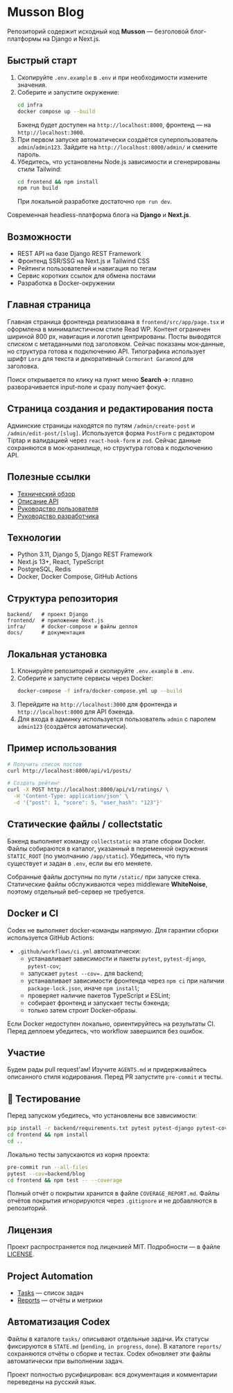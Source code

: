 # Musson Blog

Репозиторий содержит исходный код **Musson** — безголовой блог-платформы на Django и Next.js.

## Быстрый старт

1. Скопируйте `.env.example` в `.env` и при необходимости измените значения.
2. Соберите и запустите окружение:
   ```bash
   cd infra
   docker compose up --build
   ```
   Бэкенд будет доступен на `http://localhost:8000`, фронтенд — на `http://localhost:3000`.
3. При первом запуске автоматически создаётся суперпользователь `admin`/`admin123`.
   Зайдите на `http://localhost:8000/admin/` и смените пароль.
4. Убедитесь, что установлены Node.js зависимости и сгенерированы стили Tailwind:
   ```bash
   cd frontend && npm install
   npm run build
   ```
   При локальной разработке достаточно `npm run dev`.

Современная headless-платформа блога на **Django** и **Next.js**.

## Возможности

- REST API на базе Django REST Framework
- Фронтенд SSR/SSG на Next.js и Tailwind CSS
- Рейтинги пользователей и навигация по тегам
- Сервис коротких ссылок для обмена постами
- Разработка в Docker-окружении

## Главная страница

Главная страница фронтенда реализована в `frontend/src/app/page.tsx` и оформлена
в минималистичном стиле Read WP. Контент ограничен шириной 800&nbsp;px,
навигация и логотип центрированы. Посты выводятся списком с метаданными
под заголовком. Сейчас показаны мок‑данные, но структура готова к подключению
API. Типографика использует шрифт `Lora` для текста и декоративный `Cormorant Garamond`
для заголовка.

Поиск открывается по клику на пункт меню **Search →**: плавно разворачивается
input-поле и сразу получает фокус.

## Страница создания и редактирования поста

Админские страницы находятся по путям `/admin/create-post` и `/admin/edit-post/[slug]`.
Используется форма `PostForm` с редактором Tiptap и валидацией через `react-hook-form` и `zod`.
Сейчас данные сохраняются в мок‑хранилище, но структура готова к подключению API.

## Полезные ссылки

- [Технический обзор](docs/TECHNICAL_OVERVIEW.md)
- [Описание API](docs/API_REFERENCE.md)
- [Руководство пользователя](docs/USER_GUIDE.md)
- [Руководство разработчика](docs/DEV_GUIDE.md)

## Технологии

- Python 3.11, Django 5, Django REST Framework
- Next.js 13+, React, TypeScript
- PostgreSQL, Redis
- Docker, Docker Compose, GitHub Actions

## Структура репозитория

```
backend/   # проект Django
frontend/  # приложение Next.js
infra/     # docker-compose и файлы деплоя
docs/      # документация
```

## Локальная установка

1. Клонируйте репозиторий и скопируйте `.env.example` в `.env`.
2. Соберите и запустите сервисы через Docker:
   ```bash
   docker-compose -f infra/docker-compose.yml up --build
   ```
3. Перейдите на `http://localhost:3000` для фронтенда и `http://localhost:8000` для API бэкенда.
4. Для входа в админку используется пользователь `admin` с паролем `admin123` (создаётся автоматически).

## Пример использования

```bash
# Получить список постов
curl http://localhost:8000/api/v1/posts/

# Создать рейтинг
curl -X POST http://localhost:8000/api/v1/ratings/ \
  -H 'Content-Type: application/json' \
  -d '{"post": 1, "score": 5, "user_hash": "123"}'
```

## Статические файлы / collectstatic

Бэкенд выполняет команду `collectstatic` на этапе сборки Docker. Файлы собираются в каталог, указанный в переменной окружения `STATIC_ROOT` (по умолчанию `/app/static`). Убедитесь, что путь существует и задан в `.env`, если вы его меняете.

Собранные файлы доступны по пути `/static/` при запуске стека.
Статические файлы обслуживаются через middleware **WhiteNoise**, поэтому отдельный веб-сервер не требуется.

## Docker и CI

Codex не выполняет docker-команды напрямую. Для гарантии сборки используется GitHub Actions:

- `.github/workflows/ci.yml` автоматически:
  - устанавливает зависимости и пакеты `pytest`, `pytest-django`, `pytest-cov`;
  - запускает `pytest --cov=.` для backend;
  - устанавливает зависимости фронтенда через `npm ci` при наличии `package-lock.json`, иначе `npm install`;
  - проверяет наличие пакетов TypeScript и ESLint;
  - собирает фронтенд и запускает тесты бэкенда;
  - только затем строит Docker-образы.

Если Docker недоступен локально, ориентируйтесь на результаты CI. Перед деплоем убедитесь, что workflow завершился без ошибок.

## Участие

Будем рады pull request'ам! Изучите `AGENTS.md` и придерживайтесь описанного стиля кодирования. Перед PR запустите `pre-commit` и тесты.

## 🧪 Тестирование

Перед запуском убедитесь, что установлены все зависимости:

```bash
pip install -r backend/requirements.txt pytest pytest-django pytest-cov
cd frontend && npm install
cd ..
```

Локально тесты запускаются из корня проекта:

```bash
pre-commit run --all-files
pytest --cov=backend/blog
cd frontend && npm test -- --coverage
```

Полный отчёт о покрытии хранится в файле `COVERAGE_REPORT.md`.
Файлы отчётов покрытия игнорируются через `.gitignore` и не добавляются в репозиторий.

## Лицензия

Проект распространяется под лицензией MIT. Подробности — в файле [LICENSE](LICENSE).

## Project Automation

- [Tasks](tasks/) — список задач
- [Reports](reports/) — отчёты и метрики

## Автоматизация Codex

Файлы в каталоге `tasks/` описывают отдельные задачи. Их статусы фиксируются в `STATE.md` (`pending`, `in progress`, `done`). В каталоге `reports/` сохраняются отчёты о сборке и тестах. Codex обновляет эти файлы автоматически при выполнении задач.

Проект полностью русифицирован: вся документация и комментарии переведены на русский язык.

